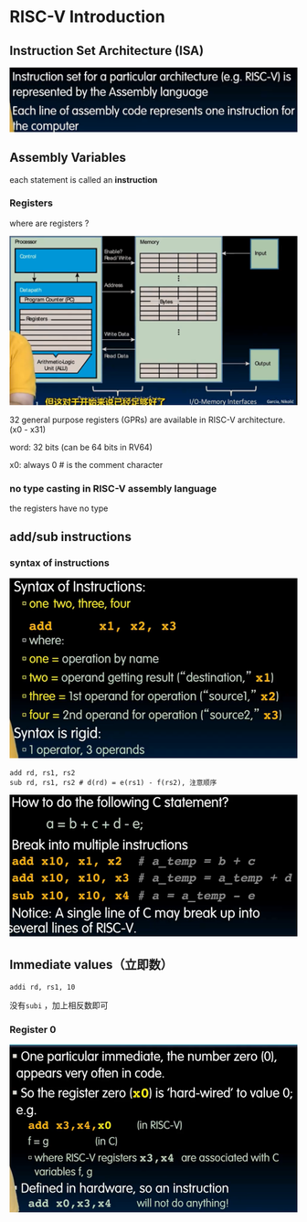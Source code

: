 # RISC-V Introduction

## Instruction Set Architecture (ISA)
![alt text](image.png)

## Assembly Variables 
each statement is called an **instruction**
### Registers
where are registers ?

![alt text](image-1.png)

32 general purpose registers (GPRs) are available in RISC-V architecture.(x0 - x31)

word: 32 bits (can be 64 bits in RV64)

x0: always 0
\# is the comment character

### no type casting in RISC-V assembly language
the registers have no type

## add/sub instructions

### syntax of instructions
![alt text](image-2.png)
```
add rd, rs1, rs2
sub rd, rs1, rs2 # d(rd) = e(rs1) - f(rs2), 注意顺序
```
![alt text](image-3.png)

## Immediate values（立即数）
```assembly
addi rd, rs1, 10 
```
没有`subi` ，加上相反数即可

### Register 0
![alt text](image-4.png)
